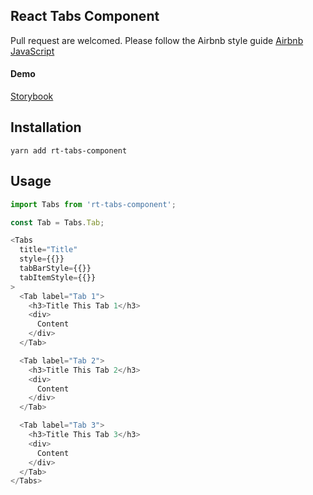 ## React Tabs Component

Pull request are welcomed. Please follow the Airbnb style guide [Airbnb JavaScript](https://github.com/airbnb/javascript)

#### Demo
[Storybook](https://jacklam718.github.io/react-tabs-component)

## Installation
`yarn add rt-tabs-component`

## Usage
```javascript
import Tabs from 'rt-tabs-component';
```

```javascript
const Tab = Tabs.Tab;

<Tabs
  title="Title"
  style={{}}
  tabBarStyle={{}}
  tabItemStyle={{}}
>
  <Tab label="Tab 1">
    <h3>Title This Tab 1</h3>
    <div>
      Content
    </div>
  </Tab>

  <Tab label="Tab 2">
    <h3>Title This Tab 2</h3>
    <div>
      Content
    </div>
  </Tab>

  <Tab label="Tab 3">
    <h3>Title This Tab 3</h3>
    <div>
      Content
    </div>
  </Tab>
</Tabs>
```
